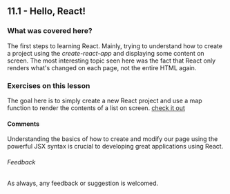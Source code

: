 ## 11.1 - Hello, React!

### What was covered here?

The first steps to learning React. Mainly, trying to understand how to create a project using the *create-react-app* and displaying some content on screen. The most interesting topic seen here was the fact that React only renders what's changed on each page, not the entire HTML again.

### Exercises on this lesson

The goal here is to simply create a new React project and use a map function to render the contents of a list on screen. [check it out](./hello-react)

#### Comments

Understanding the basics of how to create and modify our page using the powerful JSX syntax is crucial to developing great applications using React.

###### Feedback

As always, any feedback or suggestion is welcomed.
